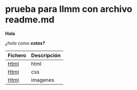 # prueba para llmm con archivo readme.md

**Hola**

_¿hola como **estas?**_


Fichero|Descripción
-----------|---------
[Html](/proyecto/index.html)|html
[Html](/proyecto/css/style.css)|css
[Html](/proyecto/image)|imagenes
